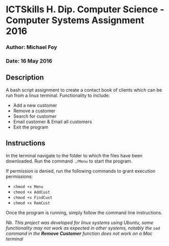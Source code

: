ICTSkills H. Dip. Computer Science - Computer Systems Assignment 2016
=====================================================================

### Author: Michael Foy ###
### Date: 16 May 2016 ###


Description
-----------

A bash script assignment to create a contact book of clients which can be run from a linux terminal. Functionality to include:

* Add a new customer
* Remove a customer
* Search for customer
* Email customer & Email all customers
* Exit the program

Instructions
------------

In the terminal navigate to the folder to which the files have been downloaded. Run the command `./Menu` to start the program.

If permission is denied, run the following commands to grant execution permissions:

* `chmod +x Menu`
* `chmod +x AddCust`
* `chmod +x FindCust`
* `chmod +x RemCust`

Once the program is running, simply follow the command line instructions.

*Nb. This project was developed for linux systems using Ubuntu, some functionality may not work as expected in other systems, notably the `sed` command in the **Remove Customer** function does not work on a Mac terminal*